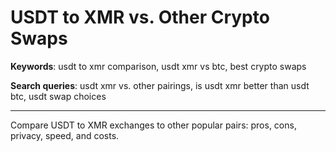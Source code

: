 # USDT to XMR vs. Other Crypto Swaps

**Keywords**: usdt to xmr comparison, usdt xmr vs btc, best crypto swaps

**Search queries**: usdt xmr vs. other pairings, is usdt xmr better than usdt btc, usdt swap choices

---

Compare USDT to XMR exchanges to other popular pairs: pros, cons, privacy, speed, and costs.